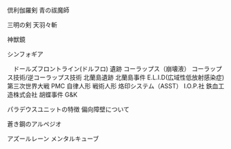 倶利伽羅剣
青の祓魔師

三明の剣
天羽々斬

神獣鏡

シンフォギア

　ドールズフロントライン(ドルフロ)
遺跡
コーラップス（崩壊液）
コーラップス技術/逆コーラップス技術
北蘭島遺跡
北蘭島事件
E.L.I.D(広域性低放射感染症)
第三次世界大戦
PMC
自律人形
戦術人形
烙印システム（ASST）
I.O.P.社
鉄血工造株式会社
胡蝶事件
G&K

パラデウスユニットの特徴
偏向障壁について



蒼き鋼のアルペジオ



アズールレーン
メンタルキューブ








